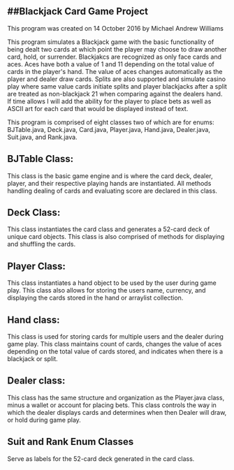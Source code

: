 ##Blackjack Card Game Project
------------------------------------------------------------

This program was created on 14 October 2016 by Michael Andrew Williams

This program simulates a Blackjack game with the basic functionality of being dealt two cards at which point the player may choose to draw another card, hold, or surrender.  Blackjakcs are recognized as only face cards and aces.  Aces have both a value of 1 and 11 depending on the total value of cards in the player's hand.  The value of aces changes automatically as the player and dealer draw cards.  Splits are also supported and simulate casino play where same value cards initiate splits and player blackjacks after a split are treated as non-blackjack 21 when comparing against the dealers hand.  If time allows I will add the ability for the player to place bets as well as ASCII art for each card that would be displayed instead of text.

This program is comprised of eight classes two of which are for enums: BJTable.java, Deck.java, Card.java, Player.java, Hand.java, Dealer.java, Suit.java, and Rank.java.


BJTable Class:
------------------------------------------------------------
This class is the basic game engine and is where the card deck, dealer, player, and their respective playing hands are instantiated.  All methods handling dealing of cards and evaluating score are declared in this class.


Deck Class:
------------------------------------------------------------
This class instantiates the card class and generates a 52-card deck of unique card objects.  This class is also comprised of methods for displaying and shuffling the cards.


Player Class:
------------------------------------------------------------
This class instantiates a hand object to be used by the user during game play. This class also allows for storing the users name, currency, and displaying the cards stored in the hand or arraylist collection.


Hand class:
------------------------------------------------------------
This class is used for storing cards for multiple users and the dealer during game play.  This class maintains count of cards, changes the value of aces depending on the total value of cards stored, and indicates when there is a blackjack or split.


Dealer class:
------------------------------------------------------------
This class has the same structure and organization as the Player.java class, minus a wallet or account for placing bets.  This class controls the way in which the dealer displays cards and determines when then Dealer will draw, or hold during game play.

Suit and Rank Enum Classes
------------------------------------------------------------
Serve as labels for the 52-card deck generated in the card class.
